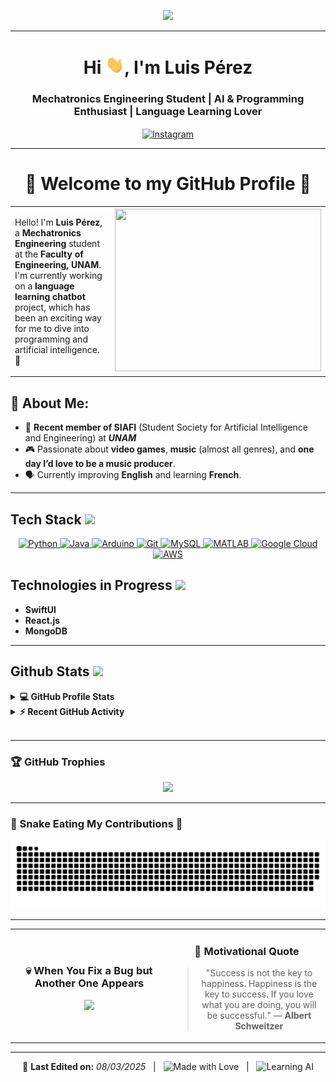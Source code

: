 <p align="center">
  <img src="https://github.com/thompsonemerson/thompsonemerson/raw/master/cover-thompson.png" height="200"/>
</p>
<hr>
<h1 align="center">Hi <img src="https://raw.githubusercontent.com/ABSphreak/ABSphreak/master/gifs/Hi.gif" width="30px">, I'm Luis Pérez</h1>
<h3 align="center">Mechatronics Engineering Student | AI & Programming Enthusiast | Language Learning Lover</h3>

<p align="center">
<a href="https://www.instagram.com/luuissc_/" target="blank"><img align="center" src="https://img.shields.io/badge/Instagram-E4405F?style=for-the-badge&logo=instagram&logoColor=white" alt="Instagram"/></a>
</p>

---

<div align="center">
  <h1>👾 Welcome to my GitHub Profile 👾</h1>
</div>

<table>
<tr>
<td>

Hello! I'm **Luis Pérez**, a **Mechatronics Engineering** student at the **Faculty of Engineering, UNAM**. I'm currently working on a **language learning chatbot** project, which has been an exciting way for me to dive into programming and artificial intelligence. 🚀

</td>
<td>

<img src="https://github.com/Mo-Alsehli/Mo-Alsehli/assets/98949843/7b841857-16fb-422d-9297-be42e3eaf3a9" height="260px" width="330px" />

</td>
</tr>
</table>

## 📌 About Me:

- 🏫 **Recent member of SIAFI** (Student Society for Artificial Intelligence and Engineering) at ***UNAM***
- 🎮 Passionate about **video games**, **music** (almost all genres), and **one day I’d love to be a music producer**.
- 🗣️ Currently improving **English** and learning **French**.

---

## Tech Stack <img src = "https://media2.giphy.com/media/QssGEmpkyEOhBCb7e1/giphy.gif?cid=ecf05e47a0n3gi1bfqntqmob8g9aid1oyj2wr3ds3mg700bl&rid=giphy.gif" width = 32px> 

<p align="center">
  <a href="https://www.python.org" target="_blank">
    <img alt="Python" src="https://img.shields.io/badge/Python-3776AB?style=for-the-badge&logo=python&logoColor=white">
  </a>
  <a href="https://www.java.com" target="_blank">
    <img alt="Java" src="https://img.shields.io/badge/Java-ED8B00?style=for-the-badge&logo=java&logoColor=white">
  </a>
  <a href="https://www.arduino.cc" target="_blank">
    <img alt="Arduino" src="https://img.shields.io/badge/Arduino-00979D?style=for-the-badge&logo=arduino&logoColor=white">
  </a>
  <a href="https://git-scm.com/" target="_blank">
    <img alt="Git" src="https://img.shields.io/badge/Git-F05032?style=for-the-badge&logo=git&logoColor=white">
  </a>
  <a href="https://www.mysql.com/" target="_blank">
    <img alt="MySQL" src="https://img.shields.io/badge/MySQL-4479A1?style=for-the-badge&logo=mysql&logoColor=white">
  </a>
  <a href="https://www.mathworks.com/products/matlab.html" target="_blank">
    <img alt="MATLAB" src="https://img.shields.io/badge/MATLAB-0076A8?style=for-the-badge&logo=mathworks&logoColor=white">
  </a>
  <a href="https://cloud.google.com" target="_blank">
    <img alt="Google Cloud" src="https://img.shields.io/badge/Google%20Cloud-4285F4?style=for-the-badge&logo=google-cloud&logoColor=white">
  </a>
  <a href="https://aws.amazon.com" target="_blank">
    <img alt="AWS" src="https://img.shields.io/badge/AWS-232F3E?style=for-the-badge&logo=amazon-aws&logoColor=white">
  </a>
</p>

## Technologies in Progress <img src = "https://media2.giphy.com/media/QssGEmpkyEOhBCb7e1/giphy.gif?cid=ecf05e47a0n3gi1bfqntqmob8g9aid1oyj2wr3ds3mg700bl&rid=giphy.gif" width = 32px> 

- **SwiftUI** 
- **React.js**
- **MongoDB**

---

## Github Stats <img src = "https://i.pinimg.com/originals/65/c4/f4/65c4f452571be1261e9c623f7da488ac.gif" width = 35px>

<details> 
  <summary><b>💻 GitHub Profile Stats</b></summary>
  <br/>
  <p align="center">
    <a href="https://github.com/anuraghazra/github-readme-stats">
      <img alt="Luis's GitHub Stats" src="https://github-readme-stats.vercel.app/api?username=luuuisc&show_icons=true&count_private=true&theme=tokyonight" height="192px"/>
    </a>
  <br/>
  &nbsp;
    <img src="https://github-readme-stats.vercel.app/api/top-langs?username=luuuisc&show_icons=true&locale=en&layout=compact&theme=tokyonight" alt="luuissc" height="192px"/>
  <br/>
  </p>
</details>

<details>
  <summary><b>⚡ Recent GitHub Activity</b></summary>
  <br/>
   <a href="https://github.com/luuissc">
     <img alt="Luis's Activity Graph" src="https://github-readme-activity-graph.vercel.app/graph?username=luuuisc&theme=react-dark" />
   </a>
  <br/>
</details>
<br/>

---

### 🏆 GitHub Trophies

<p align="center">
  <img src="https://github-profile-trophy.vercel.app/?username=luuuisc&theme=tokyonight&no-frame=false&no-bg=false&margin-w=4" />
</p>

---

### 🐍 Snake Eating My Contributions 🐍
<p align="center">
  <img src="https://raw.githubusercontent.com/Elanza-48/Elanza-48/main/resources/img/github-contribution-grid-snake.svg" alt="GitHub Contribution Snake" />
</p>

---
<table>
<tr>
<td align="center" width="50%">

### 💀 When You Fix a Bug but Another One Appears
<p align="center">
    <img src="https://media.giphy.com/media/Ll2fajzk9DgaY/giphy.gif" width="300"/>
</p>

</td>
<td align="center" width="50%">

### 🚀 Motivational Quote
<blockquote>
"Success is not the key to happiness. Happiness is the key to success. If you love what you are doing, you will be successful."  
— <strong>Albert Schweitzer</strong>
</blockquote>

</td>
</tr>
</table>

---

<p align="center">
📌 <strong>Last Edited on:</strong> <em>08/03/2025</em> &nbsp; | &nbsp;
<img src="https://img.shields.io/badge/Made%20with-%E2%9D%A4-red?style=for-the-badge" alt="Made with Love"> &nbsp; | &nbsp;
<img src="https://img.shields.io/badge/Learning-AI-blue?style=for-the-badge" alt="Learning AI">
</p>
